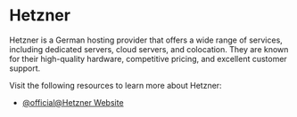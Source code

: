 # Hetzner

Hetzner is a German hosting provider that offers a wide range of services, including dedicated servers, cloud servers, and colocation. They are known for their high-quality hardware, competitive pricing, and excellent customer support.

Visit the following resources to learn more about Hetzner:

- [@official@Hetzner Website](https://www.hetzner.com/)
